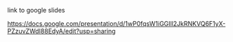 link to google slides


https://docs.google.com/presentation/d/1wP0fqsW1iGGIll2JkRNKVQ6F1yX-PZzuvZWdI88EdyA/edit?usp=sharing
